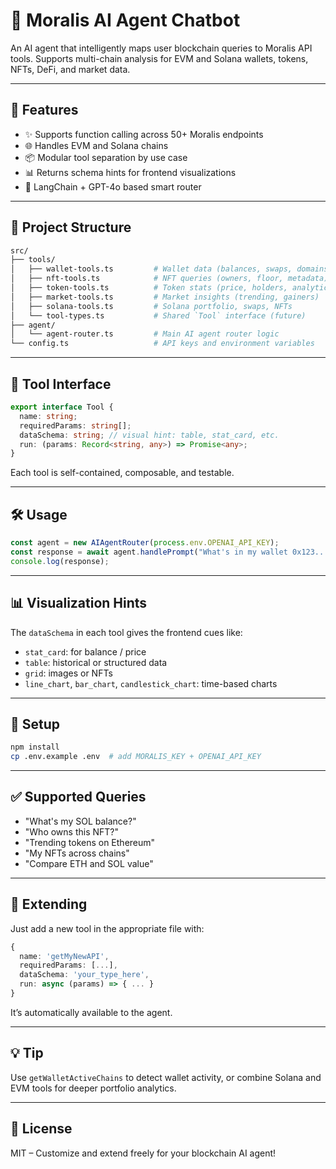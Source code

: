 # 🧠 Moralis AI Agent Chatbot

An AI agent that intelligently maps user blockchain queries to Moralis API tools. Supports multi-chain analysis for EVM and Solana wallets, tokens, NFTs, DeFi, and market data.

---

## 🚀 Features

- ✨ Supports function calling across 50+ Moralis endpoints
- 🌐 Handles EVM and Solana chains
- 📦 Modular tool separation by use case
- 📊 Returns schema hints for frontend visualizations
- 🤖 LangChain + GPT-4o based smart router

---

## 📁 Project Structure

```bash
src/
├── tools/
│   ├── wallet-tools.ts         # Wallet data (balances, swaps, domains)
│   ├── nft-tools.ts            # NFT queries (owners, floor, metadata)
│   ├── token-tools.ts          # Token stats (price, holders, analytics)
│   ├── market-tools.ts         # Market insights (trending, gainers)
│   ├── solana-tools.ts         # Solana portfolio, swaps, NFTs
│   └── tool-types.ts           # Shared `Tool` interface (future)
├── agent/
│   └── agent-router.ts         # Main AI agent router logic
└── config.ts                   # API keys and environment variables
```

---

## 🧩 Tool Interface

```ts
export interface Tool {
  name: string;
  requiredParams: string[];
  dataSchema: string; // visual hint: table, stat_card, etc.
  run: (params: Record<string, any>) => Promise<any>;
}
```

Each tool is self-contained, composable, and testable.

---

## 🛠️ Usage

```ts
const agent = new AIAgentRouter(process.env.OPENAI_API_KEY);
const response = await agent.handlePrompt("What's in my wallet 0x123...");
console.log(response);
```

---

## 📊 Visualization Hints

The `dataSchema` in each tool gives the frontend cues like:

- `stat_card`: for balance / price
- `table`: historical or structured data
- `grid`: images or NFTs
- `line_chart`, `bar_chart`, `candlestick_chart`: time-based charts

---

## 🔐 Setup

```bash
npm install
cp .env.example .env  # add MORALIS_KEY + OPENAI_API_KEY
```

---

## ✅ Supported Queries

- "What's my SOL balance?"
- "Who owns this NFT?"
- "Trending tokens on Ethereum"
- "My NFTs across chains"
- "Compare ETH and SOL value"

---

## 🧩 Extending

Just add a new tool in the appropriate file with:
```ts
{
  name: 'getMyNewAPI',
  requiredParams: [...],
  dataSchema: 'your_type_here',
  run: async (params) => { ... }
}
```
It’s automatically available to the agent.

---

## 💡 Tip

Use `getWalletActiveChains` to detect wallet activity, or combine Solana and EVM tools for deeper portfolio analytics.

---

## 📄 License

MIT – Customize and extend freely for your blockchain AI agent!
